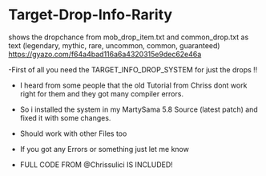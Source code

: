 # Target-Drop-Info-Rarity
shows the dropchance from mob_drop_item.txt and common_drop.txt as text (legendary, mythic, rare, uncommon, common, guaranteed)
https://gyazo.com/f64a4bad116a6a4320315e9dec62e46a

-First of all you need the TARGET_INFO_DROP_SYSTEM for just the drops !!
- I heard from some people that the old Tutorial from Chriss dont work right for them and they got many compiler errors.
- So i installed the system in my MartySama 5.8 Source (latest patch) and fixed it with some changes.
- Should work with other Files too

- If you got any Errors or something just let me know


- FULL CODE FROM @Chrissulici IS INCLUDED!
